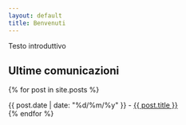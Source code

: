 ```yaml
---
layout: default
title: Benvenuti
---
```


Testo introduttivo

## Ultime comunicazioni

{% for post in site.posts %}
  <article>
    <time datetime="{{ post.date | date: "%Y-%m-%d" }}">{{ post.date | date: "%d/%m/%y" }}</time> - <a href="{{ post.url }}">{{ post.title }}</a>
  </article>
{% endfor %}

